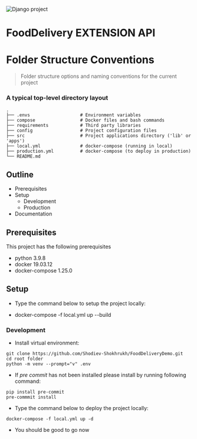 ![Django project](https://github.com/Shodiev-Shokhrukh/FoodDeliveryDemo.git)
# FoodDelivery EXTENSION API


Folder Structure Conventions
============================

> Folder structure options and naming conventions for the current project

### A typical top-level directory layout

    .
    ├── .envs                   # Environment variables
    ├── compose                 # Docker files and bash commands
    ├── requirements            # Third party libraries
    ├── config                  # Project configuration files 
    ├── src                     # Project applications directory ('lib' or 'apps') 
    ├── local.yml               # docker-compose (running in local)
    ├── production.yml          # docker-compose (to deploy in production)
    └── README.md

## Outline

- Prerequisites
- Setup
    - Development
    - Production
- Documentation

## Prerequisites

This project has the following prerequisites

- python 3.9.8
- docker 19.03.12
- docker-compose 1.25.0

## Setup

- Type the command below to setup the project locally:

-  docker-compose -f local.yml up --build

### Development

- Install virtual environment:

```
git clone https://github.com/Shodiev-Shokhrukh/FoodDeliveryDemo.git
cd root folder
python -m venv --prompt="v" .env
```

- If *pre commit* has not been installed please install by running following command:

```
pip install pre-commit
pre-commmit install
```

- Type the command below to deploy the project locally:

```
docker-compose -f local.yml up -d
```

- You should be good to go now

